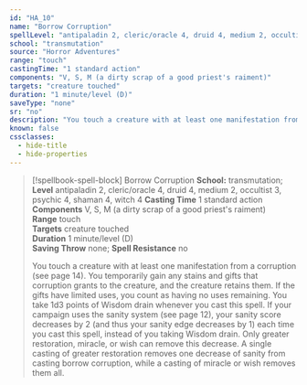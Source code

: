 ```yaml
---
id: "HA_10"
name: "Borrow Corruption"
spellLevel: "antipaladin 2, cleric/oracle 4, druid 4, medium 2, occultist 3, psychic 4, shaman 4, witch 4"
school: "transmutation"
source: "Horror Adventures"
range: "touch"
castingTime: "1 standard action"
components: "V, S, M (a dirty scrap of a good priest's raiment)"
targets: "creature touched"
duration: "1 minute/level (D)"
saveType: "none"
sr: "no"
description: "You touch a creature with at least one manifestation from a corruption (see page 14). You temporarily gain any stains and gifts that corruption grants to the creature, and the creature retains them. If the gifts have limited uses, you count as having no uses remaining. You take 1d3 points of Wisdom drain whenever you cast this spell.  If your campaign uses the sanity system (see page 12), your sanity score decreases by 2 (and thus your sanity edge decreases by 1) each time you cast this spell, instead of you taking Wisdom drain. Only greater restoration, miracle, or wish can remove this decrease. A single casting of greater restoration removes one decrease of sanity from casting borrow corruption, while a casting of miracle or wish removes them all."
known: false
cssclasses:
  - hide-title
  - hide-properties
---
```


> [!spellbook-spell-block] Borrow Corruption
> **School:** transmutation; **Level** antipaladin 2, cleric/oracle 4, druid 4, medium 2, occultist 3, psychic 4, shaman 4, witch 4
> **Casting Time** 1 standard action  
> **Components** V, S, M (a dirty scrap of a good priest's raiment)  
> **Range** touch  
> **Targets** creature touched  
> **Duration** 1 minute/level (D)  
> **Saving Throw** none; **Spell Resistance** no
> 
> You touch a creature with at least one manifestation from a corruption (see page 14). You temporarily gain any stains and gifts that corruption grants to the creature, and the creature retains them. If the gifts have limited uses, you count as having no uses remaining. You take 1d3 points of Wisdom drain whenever you cast this spell.  If your campaign uses the sanity system (see page 12), your sanity score decreases by 2 (and thus your sanity edge decreases by 1) each time you cast this spell, instead of you taking Wisdom drain. Only greater restoration, miracle, or wish can remove this decrease. A single casting of greater restoration removes one decrease of sanity from casting borrow corruption, while a casting of miracle or wish removes them all.